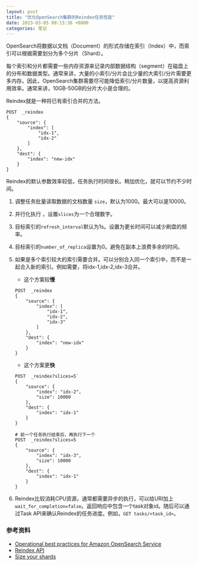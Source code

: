 ```yaml
---
layout: post
title: "优化OpenSearch集群的Reindex任务性能"
date: 2023-03-05 09:13:36 +0800
categories: 笔记
---
```


OpenSearch将数据以文档（Document）的形式存储在索引（Index）中，而索引可以根据需要划分为多个分片（Shard）。

每个索引和分片都需要一些内存资源来记录内部数据结构（segment）在磁盘上的分布和数据类型。通常来讲，大量的小索引/分片会比少量的大索引/分片需要更多内存。因此，OpenSearch集群需要尽可能降低索引/分片数量，以提高资源利用效率。通常来讲，10GB-50GB的分片大小是合理的。

Reindex就是一种将已有索引合并的方法。

```
POST  _reindex
{
    "source": {
        "index": [
            "idx-1",
            "idx-2"
        ]
    },
    "dest": {
        "index": "new-idx"
    }
}
```

Reindex的默认参数效率较低，任务执行时间很长。稍加优化，就可以节约不少时间。

1. 调整任务批量读取数据的文档数量 `size`，默认为1000。最大可以是10000。
2. 并行化执行 ，设置`slices`为一个合理数字。
3. 目标索引的`refresh_interval`默认为1s。设置为更长时间可以减少刷盘的频率。
4. 目标索引的`number_of_replica`设置为0。避免在副本上浪费多余的时间。
5. 如果是多个索引较大的索引需要合并。可以分别合入同一个索引中，而不是一起合入新的索引。例如需要，将idx-1,idx-2,idx-3合并。

    - 这个方案较**慢**
    ```
    POST  _reindex
    {
        "source": {
            "index": [
                "idx-1",
                "idx-2",
                "idx-3"
            ]
        },
        "dest": {
            "index": "new-idx"
        }
    }
    ```
    - 这个方案更**快**
    ```
    POST  _reindex?slices=5`
    {
        "source": {
            "index": "idx-2",
            "size": 10000
        },
        "dest": {
            "index": "idx-1"
        }
    }

    # 前一个任务执行结束后，再执行下一个
    POST  _reindex?slices=5
    {
        "source": {
            "index": "idx-3",
            "size": 10000
        },
        "dest": {
            "index": "idx-1"
        }
    }
    ```
6. Reindex比较消耗CPU资源，通常都需要异步的执行，可以给URI加上`wait_for_completion=false`。返回响应中包含一个task对象id。随后可以通过Task API来确认Reindex的任务进度。例如，`GET tasks/<task_id>`。

### 参考资料

- [Operational best practices for Amazon OpenSearch Service](https://docs.aws.amazon.com/opensearch-service/latest/developerguide/bp.html)
- [Reindex API](https://www.elastic.co/guide/en/elasticsearch/reference/7.17/docs-reindex.html)
- [Size your shards](https://www.elastic.co/guide/en/elasticsearch/reference/master/size-your-shards.html)
